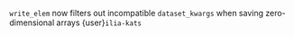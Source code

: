 `write_elem` now filters out incompatible `dataset_kwargs` when saving zero-dimensional arrays {user}`ilia-kats`
